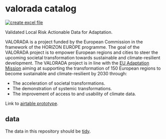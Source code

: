 # valorada catalog

[![create excel file](https://github.com/valorada/catalog/actions/workflows/update-excel.yaml/badge.svg)](https://github.com/valorada/catalog/actions/workflows/update-excel.yaml)

Validated Local Risk Actionable Data for Adaptation.

VALORADA is a project funded by the European Commission in the framework of the HORIZON EUROPE programme. The goal of the VALORADA project is to empower European regions and cities to steer the upcoming societal transformation towards sustainable and climate-resilient development. The VALORADA project is in line with the [EU Adaptation Mission](https://research-and-innovation.ec.europa.eu/funding/funding-opportunities/funding-programmes-and-open-calls/horizon-europe/eu-missions-horizon-europe/adaptation-climate-change_en) aiming at supporting the transformation of 150 European regions to become sustainable and climate-resilient by 2030 through:

* The acceleration of societal transformations.
* The demonstration of systemic transformations.
* The improvement of access to and usability of climate data.

Link to [airtable prototype](https://airtable.com/appRz8KWMmZHHcJel/pagowkAjqU0dZZmWY).

## data

The data in this repository should be [tidy](https://data.europa.eu/apps/data-visualisation-guide/intro-to-tidy-data).
